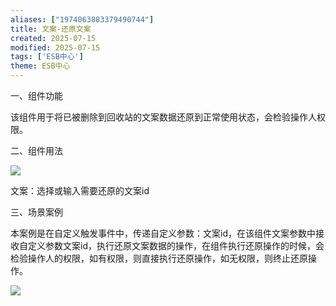 ```yaml
---
aliases: ["1974063883379490744"]
title: 文案-还原文案
created: 2025-07-15
modified: 2025-07-15
tags: ['ESB中心']
theme: ESB中心
---
```


一、组件功能

该组件用于将已被删除到回收站的文案数据还原到正常使用状态，会检验操作人权限。

二、组件用法

![](2705348c634c07abcd1a87e58cf1ef65.jpg)

文案：选择或输入需要还原的文案id

三、场景案例

本案例是在自定义触发事件中，传递自定义参数：文案id，在该组件文案参数中接收自定义参数文案id，执行还原文案数据的操作，在组件执行还原操作的时候，会检验操作人的权限，如有权限，则直接执行还原操作，如无权限，则终止还原操作。

![](9f5740d1711e2c592ef03cd811f6986e.jpg)